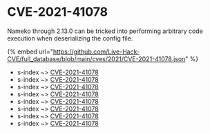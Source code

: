 # CVE-2021-41078

Nameko through 2.13.0 can be tricked into performing arbitrary code execution when deserializing the config file.

{% embed url="https://github.com/Live-Hack-CVE/full_database/blob/main/cves/2021/CVE-2021-41078.json" %}


* s-index ~> [CVE-2021-41078](https://www.alice-snow.ru/2021/database/cve-2021-41078/cve-2021-41078-s-index)
* s-index ~> [CVE-2021-41078](https://www.alice-snow.ru/2021/database/cve-2021-41078/cve-2021-41078-s-index)
* s-index ~> [CVE-2021-41078](https://www.alice-snow.ru/2021/database/cve-2021-41078/cve-2021-41078-s-index)
* s-index ~> [CVE-2021-41078](https://www.alice-snow.ru/2021/database/cve-2021-41078/cve-2021-41078-s-index)
* s-index ~> [CVE-2021-41078](https://www.alice-snow.ru/2021/database/cve-2021-41078/cve-2021-41078-s-index)
* s-index ~> [CVE-2021-41078](https://www.alice-snow.ru/2021/database/cve-2021-41078/cve-2021-41078-s-index)
* s-index ~> [CVE-2021-41078](https://www.alice-snow.ru/2021/database/cve-2021-41078/cve-2021-41078-s-index)
* s-index ~> [CVE-2021-41078](https://www.alice-snow.ru/2021/database/cve-2021-41078/cve-2021-41078-s-index)